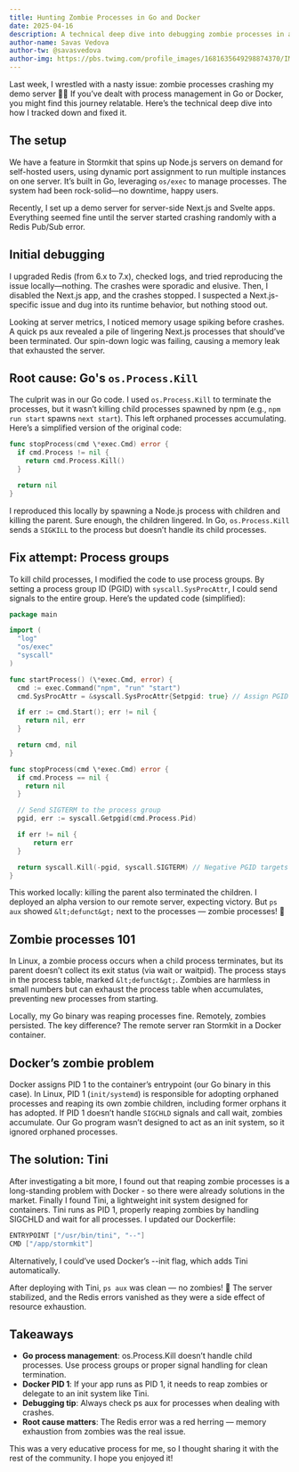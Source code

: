 ```yaml
---
title: Hunting Zombie Processes in Go and Docker
date: 2025-04-16
description: A technical deep dive into debugging zombie processes in a Go and Docker setup, detailing how I fixed a server crash caused by Node.js process leaks in Stormkit. Learn about process groups, SIGCHLD handling, and using Tini for zombie reaping.
author-name: Savas Vedova
author-tw: @savasvedova
author-img: https://pbs.twimg.com/profile_images/1681635649298874370/IMQmYpcA_400x400.jpg
---
```


Last week, I wrestled with a nasty issue: zombie processes crashing my demo server 🧟‍♂️ If you’ve dealt with process management in Go or Docker, you might find this journey relatable. Here’s the technical deep dive into how I tracked down and fixed it.

## The setup

We have a feature in Stormkit that spins up Node.js servers on demand for self-hosted users, using dynamic port assignment to run multiple instances on one server. It’s built in Go, leveraging `os/exec` to manage processes. The system had been rock-solid—no downtime, happy users.

Recently, I set up a demo server for server-side Next.js and Svelte apps. Everything seemed fine until the server started crashing randomly with a Redis Pub/Sub error.

## Initial debugging

I upgraded Redis (from 6.x to 7.x), checked logs, and tried reproducing the issue locally—nothing. The crashes were sporadic and elusive. Then, I disabled the Next.js app, and the crashes stopped. I suspected a Next.js-specific issue and dug into its runtime behavior, but nothing stood out.

Looking at server metrics, I noticed memory usage spiking before crashes. A quick ps aux revealed a pile of lingering Next.js processes that should’ve been terminated. Our spin-down logic was failing, causing a memory leak that exhausted the server.

## Root cause: Go's `os.Process.Kill`

The culprit was in our Go code. I used `os.Process.Kill` to terminate the processes, but it wasn’t killing child processes spawned by npm (e.g., `npm run start` spawns `next start`). This left orphaned processes accumulating. Here’s a simplified version of the original code:

```go
func stopProcess(cmd \*exec.Cmd) error {
  if cmd.Process != nil {
    return cmd.Process.Kill()
  }

  return nil
}
```

I reproduced this locally by spawning a Node.js process with children and killing the parent. Sure enough, the children lingered. In Go, `os.Process.Kill` sends a `SIGKILL` to the process but doesn’t handle its child processes.

## Fix attempt: Process groups

To kill child processes, I modified the code to use process groups. By setting a process group ID (PGID) with `syscall.SysProcAttr`, I could send signals to the entire group. Here’s the updated code (simplified):

```go
package main

import (
  "log"
  "os/exec"
  "syscall"
)

func startProcess() (\*exec.Cmd, error) {
  cmd := exec.Command("npm", "run" "start")
  cmd.SysProcAttr = &syscall.SysProcAttr{Setpgid: true} // Assign PGID

  if err := cmd.Start(); err != nil {
    return nil, err
  }

  return cmd, nil
}

func stopProcess(cmd \*exec.Cmd) error {
  if cmd.Process == nil {
    return nil
  }

  // Send SIGTERM to the process group
  pgid, err := syscall.Getpgid(cmd.Process.Pid)

  if err != nil {
      return err
  }

  return syscall.Kill(-pgid, syscall.SIGTERM) // Negative PGID targets group
}
```

This worked locally: killing the parent also terminated the children. I deployed an alpha version to our remote server, expecting victory. But `ps aux` showed `&lt;defunct&gt;` next to the processes — zombie processes! 🧠

## Zombie processes 101

In Linux, a zombie process occurs when a child process terminates, but its parent doesn’t collect its exit status (via wait or waitpid). The process stays in the process table, marked `&lt;defunct&gt;`. Zombies are harmless in small numbers but can exhaust the process table when accumulates, preventing new processes from starting.

Locally, my Go binary was reaping processes fine. Remotely, zombies persisted. The key difference? The remote server ran Stormkit in a Docker container.

## Docker’s zombie problem

Docker assigns PID 1 to the container’s entrypoint (our Go binary in this case). In Linux, PID 1 (`init/systemd`) is responsible for adopting orphaned processes and reaping its own zombie children, including former orphans it has adopted. If PID 1 doesn’t handle `SIGCHLD` signals and call wait, zombies accumulate. Our Go program wasn’t designed to act as an init system, so it ignored orphaned processes.

## The solution: Tini

After investigating a bit more, I found out that reaping zombie processes is a long-standing problem with Docker - so there were already solutions in the market. Finally I found Tini, a lightweight init system designed for containers. Tini runs as PID 1, properly reaping zombies by handling SIGCHLD and wait for all processes. I updated our Dockerfile:

```go
ENTRYPOINT ["/usr/bin/tini", "--"]
CMD ["/app/stormkit"]
```

Alternatively, I could’ve used Docker’s --init flag, which adds Tini automatically.

After deploying with Tini, `ps aux` was clean — no zombies! 🎉 The server stabilized, and the Redis errors vanished as they were a side effect of resource exhaustion.

## Takeaways

- **Go process management**: os.Process.Kill doesn’t handle child processes. Use process groups or proper signal handling for clean termination.
- **Docker PID 1**: If your app runs as PID 1, it needs to reap zombies or delegate to an init system like Tini.
- **Debugging tip**: Always check ps aux for <defunct> processes when dealing with crashes.
- **Root cause matters**: The Redis error was a red herring — memory exhaustion from zombies was the real issue.

This was a very educative process for me, so I thought sharing it with the rest of the community. I hope you enjoyed it!
